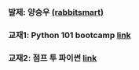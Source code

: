 ### 발제: 양승우 [(rabbitsmart)](https://github.com/rabbitsmart)
### 교재1: Python 101 bootcamp [link](https://github.com/yoonlee78/pythonbootcamp)
### 교재2: 점프 투 파이썬 [link](https://wikidocs.net/book/1)
